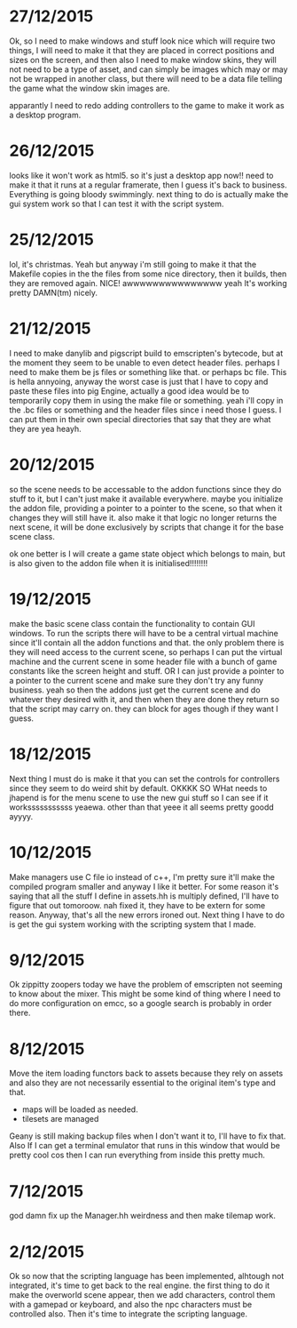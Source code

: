 # 27/12/2015
Ok, so I need to make windows and stuff look nice which will require two things, I will
need to make it that they are placed in correct positions and sizes on the screen, and
then also I need to make window skins, they will not need to be a type of asset, and
can simply be images which may or may not be wrapped in another class, but there will
need to be a data file telling the game what the window skin images are.

apparantly I need to redo adding controllers to the game to make it work as a desktop
program.

# 26/12/2015
looks like it won't work as html5. so it's just a desktop app now!! need to make it that
it runs at a regular framerate, then I guess it's back to business.
Everything is going bloody swimmingly. next thing to do is actually make the gui system
work so that I can test it with the script system.

# 25/12/2015
lol, it's christmas.
Yeah but anyway i'm still going to make it that the Makefile copies in the the files
from some nice directory, then it builds, then they are removed again. NICE!
awwwwwwwwwwwwwww yeah It's working pretty DAMN(tm) nicely.

# 21/12/2015
I need to make danylib and pigscript build to emscripten's bytecode, but at the moment
they seem to be unable to even detect header files. perhaps I need to make them be js
files or something like that. or perhaps bc file.
This is hella annyoing, anyway the worst case is just that I have to copy and paste these
files into pig Engine, actually a good idea would be to temporarily copy them in using
the make file or something. yeah i'll copy in the .bc files or something and the header
files since i need those I guess. I can put them in their own special directories that
say that they are what they are yea heayh.

# 20/12/2015
so the scene needs to be accessable to the addon functions since they do stuff to it, but
I can't just make it available everywhere. maybe you initialize the addon file, providing
a pointer to a pointer to the scene, so that when it changes they will still have it.
also make it that logic no longer returns the next scene, it will be done exclusively by
scripts that change it for the base scene class.

ok one better is I will create a game state object which belongs to main, but is also
given to the addon file when it is initialised!!!!!!!!

# 19/12/2015
make the basic scene class contain the functionality to contain GUI windows. To run the
scripts there will have to be a central virtual machine since it'll contain all the addon
functions and that. the only problem there is they will need access to the current scene,
so perhaps I can put the virtual machine and the current scene in some header file with a
bunch of game constants like the screen height and stuff.
OR I can just provide a pointer to a pointer to the current scene and make sure they
don't try any funny business. yeah so then the addons just get the current scene and do
whatever they desired with it, and then when they are done they return so that the script
may carry on. they can block for ages though if they want I guess.

# 18/12/2015
Next thing I must do is make it that you can set the controls for controllers since they
seem to do weird shit by default.
OKKKK SO WHat needs to jhapend is for the menu scene to use the new gui stuff so I can see
if it worksssssssssss yeaewa. other than that yeee it all seems pretty goodd ayyyy.

# 10/12/2015
Make managers use C file io instead of c++, I'm pretty sure it'll make the compiled
program smaller and anyway I like it better.
For some reason it's saying that all the stuff I define in assets.hh is multiply defined,
I'll have to figure that out tomoroow. nah fixed it, they have to be extern for some
reason. Anyway, that's all the new errors ironed out. Next thing I have to do is get the
gui system working with the scripting system that I made.

# 9/12/2015
Ok zippitty zoopers today we have the problem of emscripten not seeming to know about the
mixer. This might be some kind of thing where I need to do more configuration on emcc, so
a google search is probably in order there.

# 8/12/2015
Move the item loading functors back to assets because they rely on assets and also they
are not necessarily essential to the original item's type and that.
 - maps will be loaded as needed.
 - tilesets are managed

Geany is still making backup files when I don't want it to, I'll have to fix that. Also
If I can get a terminal emulator that runs in this window that would be pretty cool cos
then I can run everything from inside this pretty much.


# 7/12/2015
god damn fix up the Manager.hh weirdness and then make tilemap work.

# 2/12/2015
Ok so now that the scripting language has been implemented, alhtough not integrated, it's
time to get back to the real engine. the first thing to do it make the overworld scene
appear, then we add characters, control them with a gamepad or keyboard, and also the
npc characters must be controlled also.
Then it's time to integrate the scripting language.

